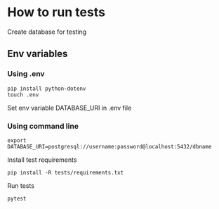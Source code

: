# How to run tests

Create database for testing

## Env variables

### Using .env
```
pip install python-dotenv
touch .env
```
Set env variable DATABASE_URI in .env file

### Using command line
```
export DATABASE_URI=postgresql://username:password@localhost:5432/dbname
```

Install test requirements
```
pip install -R tests/requirements.txt
```

Run tests
```
pytest
```
